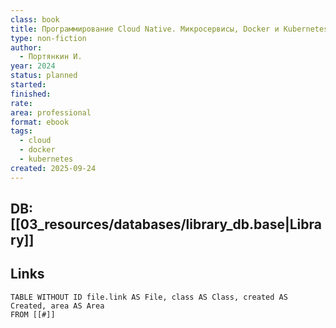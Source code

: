 ```yaml
---
class: book
title: Программирование Cloud Native. Микросервисы, Docker и Kubernetes
type: non-fiction
author:
  - Портянкин И.
year: 2024
status: planned
started:
finished:
rate:
area: professional
format: ebook
tags:
  - cloud
  - docker
  - kubernetes
created: 2025-09-24
---
```

## DB: [[03_resources/databases/library_db.base|Library]]

## Links

```dataview
TABLE WITHOUT ID file.link AS File, class AS Class, created AS Created, area AS Area
FROM [[#]]
````
